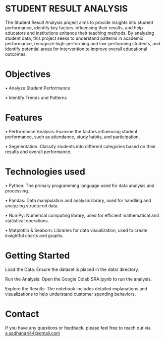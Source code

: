 
# STUDENT RESULT ANALYSIS
The Student Result Analysis project aims to provide insights into student performance, identify key factors influencing their results, and help educators and institutions enhance their teaching methods. By analyzing student data, this project seeks to understand patterns in academic performance, recognize high-performing and low-performing students, and identify potential areas for intervention to improve overall educational outcomes.

# Objectives

•	Analyze Student Performance

•	Identify Trends and Patterns

# Features

• Performance Analysis: Examine the factors influencing student performance, such as attendance, study habits, and participation.

• Segmentation: Classify students into different categories based on their results and overall performance.

# Technologies used
• Python: The primary programming language used for data analysis and processing.

• Pandas: Data manipulation and analysis library, used for handling and analyzing structured data.

• NumPy: Numerical computing library, used for efficient mathematical and statistical operations.

• Matplotlib & Seaborn: Libraries for data visualization, used to create insightful charts and graphs.

# Getting Started

Load the Data: Ensure the dataset is placed in the data/ directory.

Run the Analysis: Open the Google Colab SRA.ipynb to run the analysis.

Explore the Results: The notebook includes detailed explanations and visualizations to help understand customer spending behaviors.

# Contact
If you have any questions or feedback, please feel free to reach out via a.sadhana444@gmail.com
